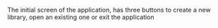 The initial screen of the application, has three buttons to create a new library, open an existing one or exit the application